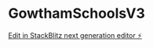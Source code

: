 # GowthamSchoolsV3

[Edit in StackBlitz next generation editor ⚡️](https://stackblitz.com/~/github.com/RishiChoudary3/GowthamSchoolsV3)